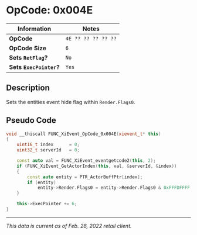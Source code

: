 # OpCode: 0x004E

| Information               | Notes |
|---                        |---    |
| **OpCode**                | `4E ?? ?? ?? ?? ??` |
| **OpCode Size**           | `6`   |
| **Sets `RetFlag`?**       | `No`  |
| **Sets `ExecPointer`?**   | `Yes` |

## Description

Sets the entities event hide flag within `Render.Flags0`.

## Pseudo Code

```cpp
void __thiscall FUNC_XiEvent_OpCode_0x004E(xievent_t* this)
{
    uint16_t index      = 0;
    uint32_t serverId   = 0;

    const auto val = FUNC_XiEvent_eventgetcode2(this, 2);
    if (FUNC_XiEvent_GetActorIndex(this, val, &serverId, &index))
    {
        const auto entity = PTR_ActorBuffPtr[index];
        if (entity)
            entity->Render.Flags0 = entity->Render.Flags0 & 0xFFFDFFFF ^ ((this->EventData[this->ExecPointer + 1] & 1) << 17);
    }

    this->ExecPointer += 6;
}
```

---

_This data is current as of Feb. 28, 2022 retail client._